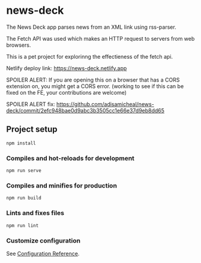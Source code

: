 # news-deck
The News Deck app parses news from an XML link using rss-parser.

The Fetch API was used which makes an HTTP request to servers from web browsers.

This is a pet project for explorinng the effectieness of the fetch api.

Netlify deploy link: https://news-deck.netlify.app 

SPOILER ALERT: If you are opening this on a browser that has a CORS extension on, you might get a CORS error. (working to see if this can be fixed on the FE, your contributions are welcome)

SPOILER ALERT fix: https://github.com/adisamicheal/news-deck/commit/2efc948bae0d9abc3b3505cc1e66e37d9eb8dd65
## Project setup
```
npm install
```

### Compiles and hot-reloads for development
```
npm run serve
```

### Compiles and minifies for production
```
npm run build
```

### Lints and fixes files
```
npm run lint
```

### Customize configuration
See [Configuration Reference](https://cli.vuejs.org/config/).
